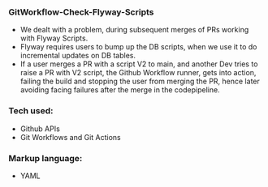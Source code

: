 ### GitWorkflow-Check-Flyway-Scripts
- We dealt with a problem, during subsequent merges of PRs working with Flyway Scripts.
- Flyway requires users to bump up the DB scripts, when we use it to do incremental updates on DB tables.
- If a user merges a PR with a script V2 to main, and another Dev tries to raise a PR with V2 script, the Github Workflow runner, gets into action, failing the build and stopping the user from merging the PR, hence later avoiding facing failures after the merge in the codepipeline.

### Tech used:
- Github APIs
- Git Workflows and Git Actions

### Markup language:
- YAML
